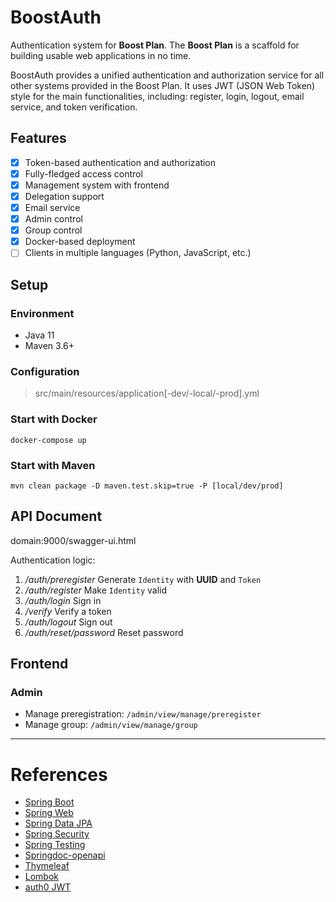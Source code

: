 # BoostAuth

Authentication system for **Boost Plan**. The **Boost Plan** is a scaffold for building usable web applications in no
time.

BoostAuth provides a unified authentication and authorization service for all other systems provided in the Boost Plan.
It uses JWT (JSON Web Token) style for the main functionalities, including: register, login, logout, email service, and
token verification.

## Features

- [x] Token-based authentication and authorization
- [x] Fully-fledged access control
- [x] Management system with frontend
- [x] Delegation support
- [x] Email service
- [x] Admin control
- [x] Group control
- [x] Docker-based deployment
- [ ] Clients in multiple languages (Python, JavaScript, etc.)

## Setup

### Environment

- Java 11
- Maven 3.6+

### Configuration

> src/main/resources/application[-dev/-local/-prod].yml

### Start with Docker

```shell
docker-compose up
```

### Start with Maven

```shell
mvn clean package -D maven.test.skip=true -P [local/dev/prod]
```

## API Document

domain:9000/swagger-ui.html

Authentication logic:

1. */auth/preregister*  Generate `Identity` with **UUID** and `Token`
2. */auth/register* Make `Identity` valid
3. */auth/login* Sign in
4. */verify* Verify a token
5. */auth/logout* Sign out
6. */auth/reset/password* Reset password

## Frontend

### Admin

- Manage preregistration: `/admin/view/manage/preregister`
- Manage group: `/admin/view/manage/group`

---

# References

- [Spring Boot](https://spring.io/projects/spring-boot)
- [Spring Web](https://docs.spring.io/spring-framework/docs/3.2.x/spring-framework-reference/html/mvc.html)
- [Spring Data JPA](https://spring.io/projects/spring-data-jpa)
- [Spring Security](https://spring.io/projects/spring-security)
- [Spring Testing](https://docs.spring.io/spring-framework/docs/current/reference/html/testing.html)
- [Springdoc-openapi](https://springdoc.org/)
- [Thymeleaf](https://www.thymeleaf.org/)
- [Lombok](https://projectlombok.org/)
- [auth0 JWT](https://github.com/auth0/java-jwt)